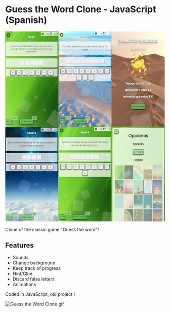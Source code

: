 ﻿# Guess the Word Clone - JavaScript (Spanish)

![Guess the Word Clone image](https://raw.githubusercontent.com/sancode86/Guess-the-Word-Clone-JavaScript/master/guess.png?token=AVS567D7UYBXFW6YCY73R3DBSB64O)

Clone of the classic game "Guess the word"!

## Features

- Sounds
- Change background
- Keep track of progress
- Hint/Clue
- Discard false letters
- Animations

Coded in JavaScript, old project !

![Guess the Word Clone gif](https://github.com/sancode86/Guess-the-Word-Clone-JavaScript/blob/master/gif.gif?raw=true)

